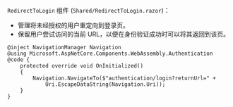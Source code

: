 `RedirectToLogin` 组件 (`Shared/RedirectToLogin.razor`)：

* 管理将未经授权的用户重定向到登录页。
* 保留用户尝试访问的当前 URL，以便在身份验证成功时可以将其返回到该页。

```razor
@inject NavigationManager Navigation
@using Microsoft.AspNetCore.Components.WebAssembly.Authentication
@code {
    protected override void OnInitialized()
    {
        Navigation.NavigateTo($"authentication/login?returnUrl=" +
            Uri.EscapeDataString(Navigation.Uri));
    }
}
```
